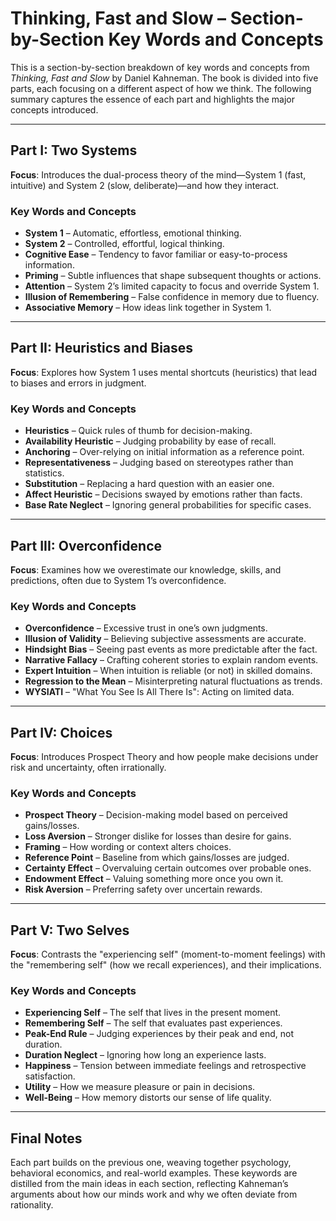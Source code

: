 # Thinking, Fast and Slow – Section-by-Section Key Words and Concepts

This is a section-by-section breakdown of key words and concepts from *Thinking, Fast and Slow* by Daniel Kahneman. The book is divided into five parts, each focusing on a different aspect of how we think. The following summary captures the essence of each part and highlights the major concepts introduced.

---

## Part I: Two Systems

**Focus**: Introduces the dual-process theory of the mind—System 1 (fast, intuitive) and System 2 (slow, deliberate)—and how they interact.

### Key Words and Concepts

- **System 1** – Automatic, effortless, emotional thinking.  
- **System 2** – Controlled, effortful, logical thinking.  
- **Cognitive Ease** – Tendency to favor familiar or easy-to-process information.  
- **Priming** – Subtle influences that shape subsequent thoughts or actions.  
- **Attention** – System 2’s limited capacity to focus and override System 1.  
- **Illusion of Remembering** – False confidence in memory due to fluency.  
- **Associative Memory** – How ideas link together in System 1.  

---

## Part II: Heuristics and Biases

**Focus**: Explores how System 1 uses mental shortcuts (heuristics) that lead to biases and errors in judgment.

### Key Words and Concepts

- **Heuristics** – Quick rules of thumb for decision-making.  
- **Availability Heuristic** – Judging probability by ease of recall.  
- **Anchoring** – Over-relying on initial information as a reference point.  
- **Representativeness** – Judging based on stereotypes rather than statistics.  
- **Substitution** – Replacing a hard question with an easier one.  
- **Affect Heuristic** – Decisions swayed by emotions rather than facts.  
- **Base Rate Neglect** – Ignoring general probabilities for specific cases.  

---

## Part III: Overconfidence

**Focus**: Examines how we overestimate our knowledge, skills, and predictions, often due to System 1’s overconfidence.

### Key Words and Concepts

- **Overconfidence** – Excessive trust in one’s own judgments.  
- **Illusion of Validity** – Believing subjective assessments are accurate.  
- **Hindsight Bias** – Seeing past events as more predictable after the fact.  
- **Narrative Fallacy** – Crafting coherent stories to explain random events.  
- **Expert Intuition** – When intuition is reliable (or not) in skilled domains.  
- **Regression to the Mean** – Misinterpreting natural fluctuations as trends.  
- **WYSIATI** – "What You See Is All There Is": Acting on limited data.  

---

## Part IV: Choices

**Focus**: Introduces Prospect Theory and how people make decisions under risk and uncertainty, often irrationally.

### Key Words and Concepts

- **Prospect Theory** – Decision-making model based on perceived gains/losses.  
- **Loss Aversion** – Stronger dislike for losses than desire for gains.  
- **Framing** – How wording or context alters choices.  
- **Reference Point** – Baseline from which gains/losses are judged.  
- **Certainty Effect** – Overvaluing certain outcomes over probable ones.  
- **Endowment Effect** – Valuing something more once you own it.  
- **Risk Aversion** – Preferring safety over uncertain rewards.  

---

## Part V: Two Selves

**Focus**: Contrasts the "experiencing self" (moment-to-moment feelings) with the "remembering self" (how we recall experiences), and their implications.

### Key Words and Concepts

- **Experiencing Self** – The self that lives in the present moment.  
- **Remembering Self** – The self that evaluates past experiences.  
- **Peak-End Rule** – Judging experiences by their peak and end, not duration.  
- **Duration Neglect** – Ignoring how long an experience lasts.  
- **Happiness** – Tension between immediate feelings and retrospective satisfaction.  
- **Utility** – How we measure pleasure or pain in decisions.  
- **Well-Being** – How memory distorts our sense of life quality.  

---

## Final Notes

Each part builds on the previous one, weaving together psychology, behavioral economics, and real-world examples. These keywords are distilled from the main ideas in each section, reflecting Kahneman’s arguments about how our minds work and why we often deviate from rationality.
